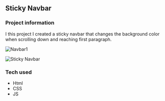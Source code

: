 ## Sticky Navbar

### Project information

I this project I created a sticky navbar that changes the background color when scrolling down and reaching first paragraph. 

![Navbar1](https://user-images.githubusercontent.com/89424060/189788973-9bfa8ed4-acf5-473d-8496-74a99bbc4308.png)

![Sticky Navbar](https://user-images.githubusercontent.com/89424060/189789426-583d6c58-0524-401a-b6b0-f1aac4ccf9e8.png)
### Tech used

- Html
- CSS
- JS
